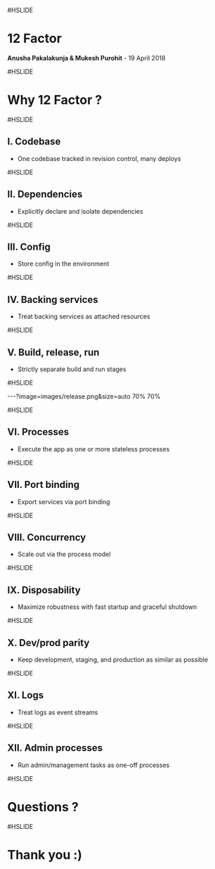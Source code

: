#HSLIDE

# 12 Factor

<span class="primary"><strong> Anusha Pakalakunja & Mukesh Purohit </strong></span> - 19 April 2018

#HSLIDE

# Why 12 Factor ?

#HSLIDE

## I. Codebase
- One codebase tracked in revision control, many deploys

#HSLIDE

## II. Dependencies
- Explicitly declare and isolate dependencies

#HSLIDE

## III. Config
- Store config in the environment

#HSLIDE

## IV. Backing services
- Treat backing services as attached resources

#HSLIDE

## V. Build, release, run
- Strictly separate build and run stages

#HSLIDE

---?image=images/release.png&size=auto 70% 70%

#HSLIDE

## VI. Processes
- Execute the app as one or more stateless processes

#HSLIDE

## VII. Port binding
- Export services via port binding

#HSLIDE

## VIII. Concurrency
- Scale out via the process model

#HSLIDE

## IX. Disposability
- Maximize robustness with fast startup and graceful shutdown

#HSLIDE

## X. Dev/prod parity
- Keep development, staging, and production as similar as possible

#HSLIDE

## XI. Logs
- Treat logs as event streams

#HSLIDE

## XII. Admin processes
- Run admin/management tasks as one-off processes

#HSLIDE

# Questions ?

#HSLIDE

# Thank you :)
